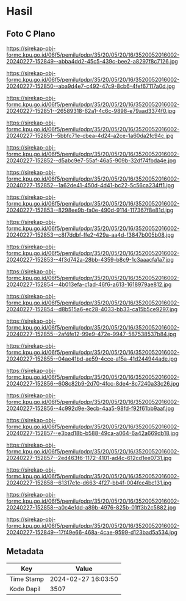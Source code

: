 # Hasil

## Foto C Plano

https://sirekap-obj-formc.kpu.go.id/06f5/pemilu/pdpr/35/20/05/20/16/3520052016002-20240227-152849--abba4dd2-45c5-439c-bee2-a8297f8c7126.jpg

https://sirekap-obj-formc.kpu.go.id/06f5/pemilu/pdpr/35/20/05/20/16/3520052016002-20240227-152850--aba9d4e7-c492-47c9-8cb6-4fef67117a0d.jpg

https://sirekap-obj-formc.kpu.go.id/06f5/pemilu/pdpr/35/20/05/20/16/3520052016002-20240227-152851--26589318-62a1-4c6c-9898-e79aad3374f0.jpg

https://sirekap-obj-formc.kpu.go.id/06f5/pemilu/pdpr/35/20/05/20/16/3520052016002-20240227-152851--5bbfc71e-cbea-4d24-a2ce-1a60da2fc94c.jpg

https://sirekap-obj-formc.kpu.go.id/06f5/pemilu/pdpr/35/20/05/20/16/3520052016002-20240227-152852--d5abc9e7-55af-46a5-909b-32df74fbda4e.jpg

https://sirekap-obj-formc.kpu.go.id/06f5/pemilu/pdpr/35/20/05/20/16/3520052016002-20240227-152852--1a62de41-450d-4d41-bc22-5c56ca234ff1.jpg

https://sirekap-obj-formc.kpu.go.id/06f5/pemilu/pdpr/35/20/05/20/16/3520052016002-20240227-152853--8298ee9b-fa0e-490d-9114-117367f8e81d.jpg

https://sirekap-obj-formc.kpu.go.id/06f5/pemilu/pdpr/35/20/05/20/16/3520052016002-20240227-152853--c8f7ddbf-ffe2-429a-aa4d-f3847b005b08.jpg

https://sirekap-obj-formc.kpu.go.id/06f5/pemilu/pdpr/35/20/05/20/16/3520052016002-20240227-152853--4f3d742a-28bb-4359-b8c9-1c3aaacfa1a7.jpg

https://sirekap-obj-formc.kpu.go.id/06f5/pemilu/pdpr/35/20/05/20/16/3520052016002-20240227-152854--4b013efa-c1ad-46f6-a613-1618979ae812.jpg

https://sirekap-obj-formc.kpu.go.id/06f5/pemilu/pdpr/35/20/05/20/16/3520052016002-20240227-152854--d8b515a6-ec28-4033-bb33-ca15b5ce9297.jpg

https://sirekap-obj-formc.kpu.go.id/06f5/pemilu/pdpr/35/20/05/20/16/3520052016002-20240227-152855--2af4fe12-99e9-472e-9947-587538537b84.jpg

https://sirekap-obj-formc.kpu.go.id/06f5/pemilu/pdpr/35/20/05/20/16/3520052016002-20240227-152855--04ae41bd-ae59-4cce-a15a-41d244944ade.jpg

https://sirekap-obj-formc.kpu.go.id/06f5/pemilu/pdpr/35/20/05/20/16/3520052016002-20240227-152856--608c82b9-2d70-4fcc-8de4-8c7240a33c26.jpg

https://sirekap-obj-formc.kpu.go.id/06f5/pemilu/pdpr/35/20/05/20/16/3520052016002-20240227-152856--4c992d9e-3ecb-4aa5-98fd-f92f61bb9aaf.jpg

https://sirekap-obj-formc.kpu.go.id/06f5/pemilu/pdpr/35/20/05/20/16/3520052016002-20240227-152857--e3bad18b-b588-49ca-a064-6a42a669db18.jpg

https://sirekap-obj-formc.kpu.go.id/06f5/pemilu/pdpr/35/20/05/20/16/3520052016002-20240227-152857--2ed463f6-1172-4101-ad4c-612cd1ee0731.jpg

https://sirekap-obj-formc.kpu.go.id/06f5/pemilu/pdpr/35/20/05/20/16/3520052016002-20240227-152858--61317e1e-d663-4f27-bb4f-004fcc4bc131.jpg

https://sirekap-obj-formc.kpu.go.id/06f5/pemilu/pdpr/35/20/05/20/16/3520052016002-20240227-152858--a0c4e1dd-a89b-4976-825b-01ff3b2c5882.jpg

https://sirekap-obj-formc.kpu.go.id/06f5/pemilu/pdpr/35/20/05/20/16/3520052016002-20240227-152849--17f49e66-468a-4cae-9599-d123bad5a534.jpg


## Metadata

| Key        | Value               |
| ---------- | ------------------- |
| Time Stamp | 2024-02-27 16:03:50 |
| Kode Dapil | 3507                |



